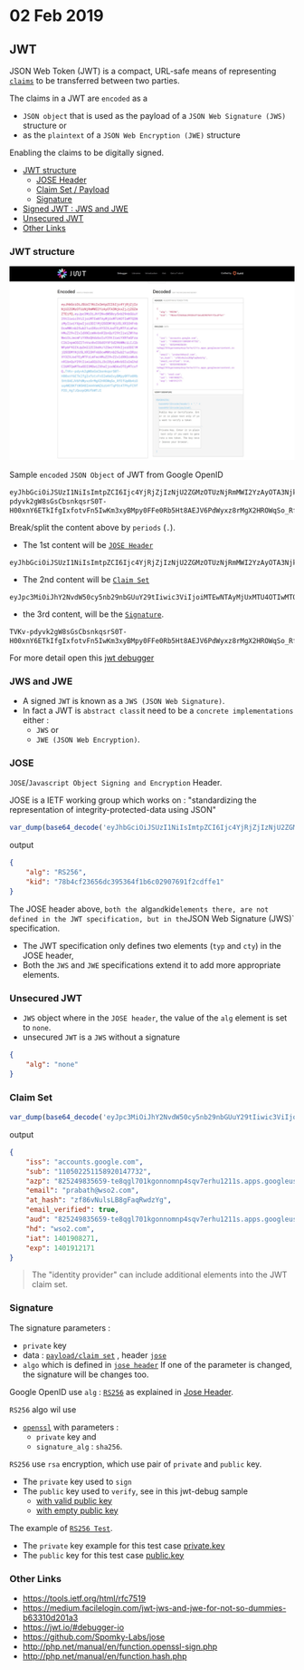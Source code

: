 # 02 Feb 2019

## JWT

JSON Web Token (JWT) is a compact, URL-safe means of representing [`claims`](#claim-set) to be transferred between two parties.

The claims in a JWT are `encoded` as a 
- `JSON object` that is used as the payload of a `JSON Web Signature (JWS)` structure or
- as the `plaintext` of a `JSON Web Encryption (JWE)` structure

Enabling the claims to be digitally signed.

* [JWT structure](#jwt-structure)
    * [JOSE Header](#jose)
    * [Claim Set / Payload](#claim-set)
    * [Signature](#signature)
* [Signed JWT : JWS and JWE](#jws-and-jwe)
* [Unsecured JWT](#unsecured-jwt)
* [Other Links](#other-links)

### JWT structure

![validation structure](https://raw.githubusercontent.com/harryosmar/what-do-i-learn-today/master/02-02-2019/images/jwt-debug.jpg)

Sample `encoded` `JSON Object` of JWT from Google OpenID

```
eyJhbGciOiJSUzI1NiIsImtpZCI6Ijc4YjRjZjIzNjU2ZGMzOTUzNjRmMWI2YzAyOTA3NjkxZjJjZGZmZTEifQ.eyJpc3MiOiJhY2NvdW50cy5nb29nbGUuY29tIiwic3ViIjoiMTEwNTAyMjUxMTU4OTIwMTQ3NzMyIiwiYXpwIjoiODI1MjQ5ODM1NjU5LXRlOHFnbDcwMWtnb25ub21ucDRzcXY3ZXJodTEyMTFzLmFwcHMuZ29vZ2xldXNlcmNvbnRlbnQuY29tIiwiZW1haWwiOiJwcmFiYXRoQHdzbzIuY29tIiwiYXRfaGFzaCI6InpmODZ2TnVsc0xCOGdGYXFSd2R6WWciLCJlbWFpbF92ZXJpZmllZCI6dHJ1ZSwiYXVkIjoiODI1MjQ5ODM1NjU5LXRlOHFnbDcwMWtnb25ub21ucDRzcXY3ZXJodTEyMTFzLmFwcHMuZ29vZ2xldXNlcmNvbnRlbnQuY29tIiwiaGQiOiJ3c28yLmNvbSIsImlhdCI6MTQwMTkwODI3MSwiZXhwIjoxNDAxOTEyMTcxfQ.TVKv-pdyvk2gW8sGsCbsnkqsrS0T-H00xnY6ETkIfgIxfotvFn5IwKm3xyBMpy0FFe0Rb5Ht8AEJV6PdWyxz8rMgX2HROWqSo_RfEfUpBb4iOsq4W28KftW5H0IA44VmNZ6zU4YTqPSt4TPhyFC9fP2D_Hg7JQozpQRUfbWTJI
```

Break/split the content above by `periods` (`.`).

- The 1st content will be [`JOSE Header`](#jose)
```
eyJhbGciOiJSUzI1NiIsImtpZCI6Ijc4YjRjZjIzNjU2ZGMzOTUzNjRmMWI2YzAyOTA3NjkxZjJjZGZmZTEifQ
```

- The 2nd content will be [`Claim Set`](#claim-set)
```
eyJpc3MiOiJhY2NvdW50cy5nb29nbGUuY29tIiwic3ViIjoiMTEwNTAyMjUxMTU4OTIwMTQ3NzMyIiwiYXpwIjoiODI1MjQ5ODM1NjU5LXRlOHFnbDcwMWtnb25ub21ucDRzcXY3ZXJodTEyMTFzLmFwcHMuZ29vZ2xldXNlcmNvbnRlbnQuY29tIiwiZW1haWwiOiJwcmFiYXRoQHdzbzIuY29tIiwiYXRfaGFzaCI6InpmODZ2TnVsc0xCOGdGYXFSd2R6WWciLCJlbWFpbF92ZXJpZmllZCI6dHJ1ZSwiYXVkIjoiODI1MjQ5ODM1NjU5LXRlOHFnbDcwMWtnb25ub21ucDRzcXY3ZXJodTEyMTFzLmFwcHMuZ29vZ2xldXNlcmNvbnRlbnQuY29tIiwiaGQiOiJ3c28yLmNvbSIsImlhdCI6MTQwMTkwODI3MSwiZXhwIjoxNDAxOTEyMTcxfQ
```

- the 3rd content, will be the [`Signature`](#signature).
```
TVKv-pdyvk2gW8sGsCbsnkqsrS0T-H00xnY6ETkIfgIxfotvFn5IwKm3xyBMpy0FFe0Rb5Ht8AEJV6PdWyxz8rMgX2HROWqSo_RfEfUpBb4iOsq4W28KftW5H0IA44VmNZ6zU4YTqPSt4TPhyFC9fP2D_Hg7JQozpQRUfbWTJI
```

For more detail open this [jwt debugger](https://jwt.io/#debugger-io?token=eyJhbGciOiJSUzI1NiIsImtpZCI6Ijc4YjRjZjIzNjU2ZGMzOTUzNjRmMWI2YzAyOTA3NjkxZjJjZGZmZTEifQ.eyJpc3MiOiJhY2NvdW50cy5nb29nbGUuY29tIiwic3ViIjoiMTEwNTAyMjUxMTU4OTIwMTQ3NzMyIiwiYXpwIjoiODI1MjQ5ODM1NjU5LXRlOHFnbDcwMWtnb25ub21ucDRzcXY3ZXJodTEyMTFzLmFwcHMuZ29vZ2xldXNlcmNvbnRlbnQuY29tIiwiZW1haWwiOiJwcmFiYXRoQHdzbzIuY29tIiwiYXRfaGFzaCI6InpmODZ2TnVsc0xCOGdGYXFSd2R6WWciLCJlbWFpbF92ZXJpZmllZCI6dHJ1ZSwiYXVkIjoiODI1MjQ5ODM1NjU5LXRlOHFnbDcwMWtnb25ub21ucDRzcXY3ZXJodTEyMTFzLmFwcHMuZ29vZ2xldXNlcmNvbnRlbnQuY29tIiwiaGQiOiJ3c28yLmNvbSIsImlhdCI6MTQwMTkwODI3MSwiZXhwIjoxNDAxOTEyMTcxfQ.TVKv-pdyvk2gW8sGsCbsnkqsrS0T-H00xnY6ETkIfgIxfotvFn5IwKm3xyBMpy0FFe0Rb5Ht8AEJV6PdWyxz8rMgX2HROWqSo_RfEfUpBb4iOsq4W28KftW5H0IA44VmNZ6zU4YTqPSt4TPhyFC9fP2D_Hg7JQozpQRUfbWTJI)

### JWS and JWE

- A signed `JWT` is known as a `JWS (JSON Web Signature)`.
- In fact a JWT is `abstract class` it need to be a `concrete implementations` either :
	- `JWS` or
	- `JWE (JSON Web Encryption)`.

### JOSE

`JOSE`/`Javascript Object Signing and Encryption` Header.

JOSE is a IETF working group which works on : "standardizing the representation of integrity-protected-data using JSON"

```php
var_dump(base64_decode('eyJhbGciOiJSUzI1NiIsImtpZCI6Ijc4YjRjZjIzNjU2ZGMzOTUzNjRmMWI2YzAyOTA3NjkxZjJjZGZmZTEifQ'));
```

output
```json
{
    "alg": "RS256",
    "kid": "78b4cf23656dc395364f1b6c02907691f2cdffe1"
}
```

The JOSE header above, `both the `alg` and `kid` elements there, are not defined in the JWT specification, but in the `JSON Web Signature (JWS)` specification.

- The JWT specification only defines two elements (`typ` and `cty`) in the JOSE header,
- Both the `JWS` and `JWE` specifications extend it to add more appropriate elements.


### Unsecured JWT

- `JWS` object where in the `JOSE header`, the value of the `alg` element is set to `none`.
- unsecured `JWT` is a `JWS` without a signature

```json
{
    "alg": "none"
}
```


### Claim Set

```php
var_dump(base64_decode('eyJpc3MiOiJhY2NvdW50cy5nb29nbGUuY29tIiwic3ViIjoiMTEwNTAyMjUxMTU4OTIwMTQ3NzMyIiwiYXpwIjoiODI1MjQ5ODM1NjU5LXRlOHFnbDcwMWtnb25ub21ucDRzcXY3ZXJodTEyMTFzLmFwcHMuZ29vZ2xldXNlcmNvbnRlbnQuY29tIiwiZW1haWwiOiJwcmFiYXRoQHdzbzIuY29tIiwiYXRfaGFzaCI6InpmODZ2TnVsc0xCOGdGYXFSd2R6WWciLCJlbWFpbF92ZXJpZmllZCI6dHJ1ZSwiYXVkIjoiODI1MjQ5ODM1NjU5LXRlOHFnbDcwMWtnb25ub21ucDRzcXY3ZXJodTEyMTFzLmFwcHMuZ29vZ2xldXNlcmNvbnRlbnQuY29tIiwiaGQiOiJ3c28yLmNvbSIsImlhdCI6MTQwMTkwODI3MSwiZXhwIjoxNDAxOTEyMTcxfQ'));
```

output
```json
{
    "iss": "accounts.google.com",
    "sub": "110502251158920147732",
    "azp": "825249835659-te8qgl701kgonnomnp4sqv7erhu1211s.apps.googleusercontent.com",
    "email": "prabath@wso2.com",
    "at_hash": "zf86vNulsLB8gFaqRwdzYg",
    "email_verified": true,
    "aud": "825249835659-te8qgl701kgonnomnp4sqv7erhu1211s.apps.googleusercontent.com",
    "hd": "wso2.com",
    "iat": 1401908271,
    "exp": 1401912171
}
```

> The "identity provider" can include additional elements into the JWT claim set.

### Signature

The signature parameters :
- `private` key
- data : [`payload/claim set`](#claim-set) , header [`jose`](#jose)
- `algo` which is defined in [`jose header`](#jose)
If one of the parameter is changed, the signature will be changes too.

Google OpenID use `alg` : [`RS256`](https://github.com/Spomky-Labs/jose/blob/master/src/Algorithm/Signature/RS256.php) as explained in [Jose Header](#jose).

`RS256` algo wil use 
- [`openssl`](http://php.net/manual/en/function.openssl-sign.php) with parameters : 
    - `private` key and
    - `signature_alg` : `sha256`.

`RS256` use `rsa` encryption, which use pair of `private` and `public` key.
- The `private` key used to `sign`
- The `public` key used to `verify`, see in this jwt-debug sample
    - [with valid public key](https://jwt.io/#debugger-io?token=eyJhbGciOiJSUzI1NiIsInR5cCI6IkpXVCJ9.eyJzdWIiOiIxMjM0NTY3ODkwIiwibmFtZSI6IkpvaG4gRG9lIiwiYWRtaW4iOnRydWUsImlhdCI6MTUxNjIzOTAyMn0.TCYt5XsITJX1CxPCT8yAV-TVkIEq_PbChOMqsLfRoPsnsgw5WEuts01mq-pQy7UJiN5mgRxD-WUcX16dUEMGlv50aqzpqh4Qktb3rk-BuQy72IFLOqV0G_zS245-kronKb78cPN25DGlcTwLtjPAYuNzVBAh4vGHSrQyHUdBBPM&publicKey=-----BEGIN%20PUBLIC%20KEY-----%0AMIGfMA0GCSqGSIb3DQEBAQUAA4GNADCBiQKBgQDdlatRjRjogo3WojgGHFHYLugd%0AUWAY9iR3fy4arWNA1KoS8kVw33cJibXr8bvwUAUparCwlvdbH6dvEOfou0%2FgCFQs%0AHUfQrSDv%2BMuSUMAe8jzKE4qW%2BjK%2BxQU9a03GUnKHkkle%2BQ0pX%2Fg6jXZ7r1%2FxAK5D%0Ao2kQ%2BX5xK9cipRgEKwIDAQAB%0A-----END%20PUBLIC%20KEY-----)
    - [with empty public key](https://jwt.io/#debugger-io?token=eyJhbGciOiJSUzI1NiIsInR5cCI6IkpXVCJ9.eyJzdWIiOiIxMjM0NTY3ODkwIiwibmFtZSI6IkpvaG4gRG9lIiwiYWRtaW4iOnRydWUsImlhdCI6MTUxNjIzOTAyMn0.TCYt5XsITJX1CxPCT8yAV-TVkIEq_PbChOMqsLfRoPsnsgw5WEuts01mq-pQy7UJiN5mgRxD-WUcX16dUEMGlv50aqzpqh4Qktb3rk-BuQy72IFLOqV0G_zS245-kronKb78cPN25DGlcTwLtjPAYuNzVBAh4vGHSrQyHUdBBPM)


The example of [`RS256 Test`](https://github.com/harryosmar/sample-phpunit-test/blob/jwt-signature/tests/unit/RS256Test.php).
- The `private` key example for this test case [private.key](https://github.com/harryosmar/sample-phpunit-test/blob/jwt-signature/tests/unit/private.key)
- The `public` key for this test case [public.key](https://github.com/harryosmar/sample-phpunit-test/blob/jwt-signature/tests/unit/public.key)

### Other Links
- https://tools.ietf.org/html/rfc7519
- https://medium.facilelogin.com/jwt-jws-and-jwe-for-not-so-dummies-b63310d201a3
- https://jwt.io/#debugger-io
- https://github.com/Spomky-Labs/jose
- http://php.net/manual/en/function.openssl-sign.php
- http://php.net/manual/en/function.hash.php

